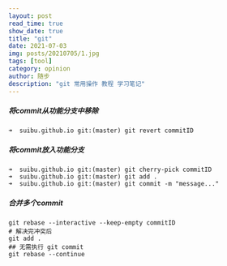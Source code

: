 ```yaml
---
layout: post
read_time: true
show_date: true
title: "git"
date: 2021-07-03
img: posts/20210705/1.jpg
tags: [tool]
category: opinion
author: 随步
description: "git 常用操作 教程 学习笔记"
---
```


##### 将commit从功能分支中移除
```
➜  suibu.github.io git:(master) git revert commitID
```
##### 将commit放入功能分支
```
➜  suibu.github.io git:(master) git cherry-pick commitID
➜  suibu.github.io git:(master) git add .
➜  suibu.github.io git:(master) git commit -m "message..."
```

##### 合并多个commit
```
git rebase --interactive --keep-empty commitID
# 解决完冲突后
git add .
## 无需执行 git commit
git rebase --continue
```